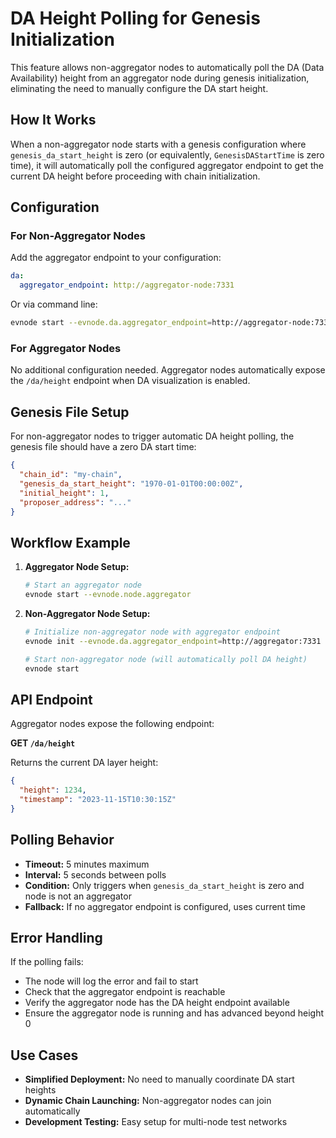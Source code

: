 # DA Height Polling for Genesis Initialization

This feature allows non-aggregator nodes to automatically poll the DA (Data Availability) height from an aggregator node during genesis initialization, eliminating the need to manually configure the DA start height.

## How It Works

When a non-aggregator node starts with a genesis configuration where `genesis_da_start_height` is zero (or equivalently, `GenesisDAStartTime` is zero time), it will automatically poll the configured aggregator endpoint to get the current DA height before proceeding with chain initialization.

## Configuration

### For Non-Aggregator Nodes

Add the aggregator endpoint to your configuration:

```yaml
da:
  aggregator_endpoint: http://aggregator-node:7331
```

Or via command line:

```bash
evnode start --evnode.da.aggregator_endpoint=http://aggregator-node:7331
```

### For Aggregator Nodes

No additional configuration needed. Aggregator nodes automatically expose the `/da/height` endpoint when DA visualization is enabled.

## Genesis File Setup

For non-aggregator nodes to trigger automatic DA height polling, the genesis file should have a zero DA start time:

```json
{
  "chain_id": "my-chain",
  "genesis_da_start_height": "1970-01-01T00:00:00Z",
  "initial_height": 1,
  "proposer_address": "..."
}
```

## Workflow Example

1. **Aggregator Node Setup:**
   ```bash
   # Start an aggregator node
   evnode start --evnode.node.aggregator
   ```

2. **Non-Aggregator Node Setup:**
   ```bash
   # Initialize non-aggregator node with aggregator endpoint
   evnode init --evnode.da.aggregator_endpoint=http://aggregator:7331
   
   # Start non-aggregator node (will automatically poll DA height)
   evnode start
   ```

## API Endpoint

Aggregator nodes expose the following endpoint:

**GET `/da/height`**

Returns the current DA layer height:

```json
{
  "height": 1234,
  "timestamp": "2023-11-15T10:30:15Z"
}
```

## Polling Behavior

- **Timeout:** 5 minutes maximum
- **Interval:** 5 seconds between polls
- **Condition:** Only triggers when `genesis_da_start_height` is zero and node is not an aggregator
- **Fallback:** If no aggregator endpoint is configured, uses current time

## Error Handling

If the polling fails:
- The node will log the error and fail to start
- Check that the aggregator endpoint is reachable
- Verify the aggregator node has the DA height endpoint available
- Ensure the aggregator node is running and has advanced beyond height 0

## Use Cases

- **Simplified Deployment:** No need to manually coordinate DA start heights
- **Dynamic Chain Launching:** Non-aggregator nodes can join automatically
- **Development Testing:** Easy setup for multi-node test networks